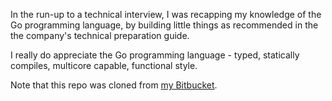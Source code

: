 In the run-up to a technical interview, I was recapping my knowledge of the Go programming language, by building little things as recommended in the the company's technical preparation guide.

I really do appreciate the Go programming language - typed, statically compiles, multicore capable, functional style.

Note that this repo was cloned from [my Bitbucket](https://bitbucket.org/thomas-xza/sandbox/).
